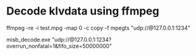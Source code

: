 # Decode klvdata using ffmpeg



ffmpeg -re -i test.mpg -map 0 -c copy -f mpegts "udp://@127.0.0.1:1234"



misb\_decode.exe "udp://@127.0.0.1:1234?overrun\_nonfatal=1\&fifo\_size=50000000"





